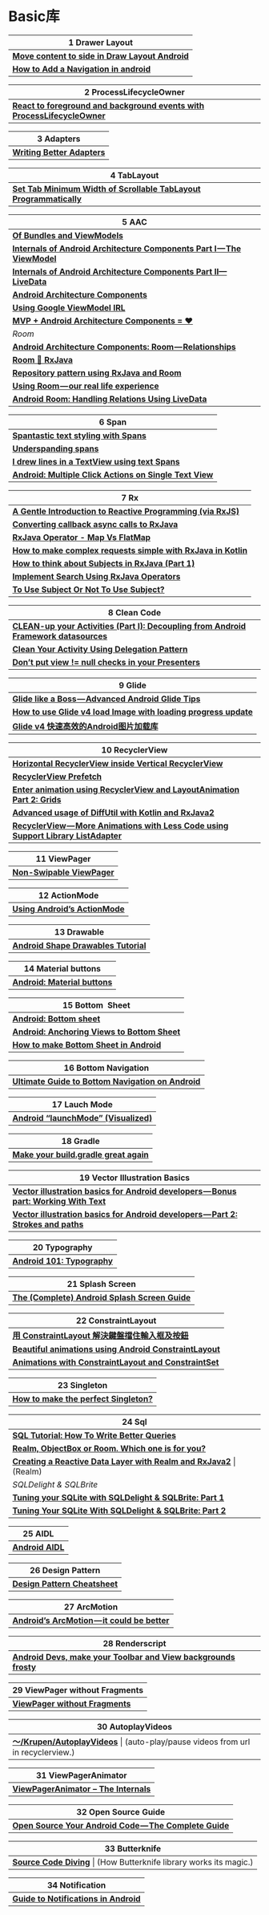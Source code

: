 # Basic库

| **1  Drawer Layout**                                         |
| ------------------------------------------------------------ |
| [**Move content to side in Draw Layout Android**](http://thetechnocafe.com/slide-content-to-side-in-drawer-layout-android/) |
| [**How to Add a Navigation in android**](http://blog.teamtreehouse.com/add-navigation-drawer-android) |

| 2   **ProcessLifecycleOwner**                                |
| ------------------------------------------------------------ |
| [**React to foreground and background events with ProcessLifecycleOwner**](https://proandroiddev.com/react-to-app-foreground-and-background-events-with-processlifecycleowner-96278e5816fa) |

| 3  **Adapters**                                              |
| ------------------------------------------------------------ |
| [**Writing Better Adapters**](https://proandroiddev.com/writing-better-adapters-1b09758407d2) |

| 4  **TabLayout**                                             |
| ------------------------------------------------------------ |
| [**Set Tab Minimum Width of Scrollable TabLayout Programmatically**](https://medium.com/@elsenovraditya/set-tab-minimum-width-of-scrollable-tablayout-programmatically-8146d6101efe) |

| 5  **AAC**                                                   |
| ------------------------------------------------------------ |
| [**Of Bundles and ViewModels**](https://proandroiddev.com/customizing-the-new-viewmodel-cf28b8a7c5fc) |
| [**Internals of Android Architecture Components Part I — The ViewModel**](https://medium.com/the-lair/internals-of-android-architecture-components-part-i-the-viewmodel-d893e362a0d9) |
| [**Internals of Android Architecture Components Part II— LiveData**](https://medium.com/the-lair/internals-of-android-architecture-components-part-ii-livedata-a26a4d11795) |
| [**Android Architecture Components**](https://proandroiddev.com/android-architecture-components-cb1ea88d3835) |
| [**Using Google ViewModel IRL**](https://android.jlelse.eu/using-google-viewmodel-irl-b70632fa815b) |
| [**MVP + Android Architecture Components = ❤**](https://hackernoon.com/mvp-android-architecture-components-aef55e15bfe3) |
| *Room*                                                       |
| [**Android Architecture Components: Room — Relationships**](https://android.jlelse.eu/android-architecture-components-room-relationships-bf473510c14a) |
| [**Room 🔗 RxJava**](https://medium.com/google-developers/room-rxjava-acb0cd4f3757) |
| [**Repository pattern using RxJava and Room**](https://medium.com/@jaerencoathup/repository-pattern-using-rxjava-and-room-4ce79e4ffc5c) |
| [**Using Room — our real life experience**](https://medium.com/@markchristopherng/using-room-our-real-life-experience-b1e4875cb2f1) |
| [**Android Room: Handling Relations Using LiveData**](https://proandroiddev.com/android-room-handling-relations-using-livedata-2d892e40bd53) |

| 6  **Span**                                                  |
| ------------------------------------------------------------ |
| [**Spantastic text styling with Spans**](https://medium.com/google-developers/spantastic-text-styling-with-spans-17b0c16b4568?source=bookmarks---------26----------------) |
| [**Underspanding spans**](https://medium.com/google-developers/underspanding-spans-1b91008b97e4) |
| [**I drew lines in a TextView using text Spans**](https://medium.com/@efemoney/i-drew-lines-in-a-textview-using-text-spans-31bce948acaf) |
| [**Android: Multiple Click Actions on Single Text View**](https://medium.com/viithiisys/android-multiple-click-actions-on-single-textview-c5fec71b6e25) |

| 7  Rx                                                        |
| ------------------------------------------------------------ |
| [**A Gentle Introduction to Reactive Programming (via RxJS)**](https://tech.pic-collage.com/a-gentle-introduction-to-reactive-programming-via-rxjs-52d801228763) |
| [**Converting callback async calls to RxJava**](https://medium.com/yammer-engineering/converting-callback-async-calls-to-rxjava-ebc68bde5831) |
| [**RxJava Operator - Map Vs FlatMap**](https://medium.com/mindorks/rxjava-operator-map-vs-flatmap-427c09678784?source=bookmarks---------16----------------) |
| [**How to make complex requests simple with RxJava in Kotlin**](https://medium.com/mindorks/how-to-make-complex-requests-simple-with-rxjava-in-kotlin-ccec004c5d10) |
| [**How to think about Subjects in RxJava (Part 1)**](https://tech.instacart.com/how-to-think-about-subjects-in-rxjava-part-1-ca509b981020) |
| [**Implement Search Using RxJava Operators**](https://medium.com/mindorks/implement-search-using-rxjava-operators-c8882b64fe1d) |
| [**To Use Subject Or Not To Use Subject?**](http://davesexton.com/blog/post/To-Use-Subject-Or-Not-To-Use-Subject.aspx) |

| 8  **Clean Code**                                            |
| ------------------------------------------------------------ |
| [**CLEAN-up your Activities (Part I): Decoupling from Android Framework datasources**](https://proandroiddev.com/clean-up-your-activities-part-i-decoupling-from-android-framework-datasources-5c3b714c711a) |
| [**Clean Your Activity Using Delegation Pattern**](https://proandroiddev.com/clean-your-activity-using-delegation-pattern-fcaafd82336d?source=bookmarks---------255----------------) |
| [**Don’t put view != null checks in your Presenters**](https://android.jlelse.eu/dont-put-view-null-checks-in-your-presenters-4b6026c67423) |

| 9  **Glide**                                                 |
| ------------------------------------------------------------ |
| [**Glide like a Boss — Advanced Android Glide Tips**](https://medium.com/@elvischidera/glide-like-a-boss-advanced-android-glide-tips-d0288ea77de9) |
| [**How to use Glide v4 load Image with loading progress update**](https://medium.com/@mr.johnnyne/how-to-use-glide-v4-load-image-with-progress-update-eb02671dac18) |
| [**Glide v4 快速高效的Android图片加载库**](https://muyangmin.github.io/glide-docs-cn/) |

| 10  **RecyclerView**                                         |
| ------------------------------------------------------------ |
| [**Horizontal RecyclerView inside Vertical RecyclerView**](https://medium.com/@xingchao.song/horizontal-recyclerview-inside-vertical-recyclerview-ef42d4e41146) |
| [**RecyclerView Prefetch**](https://medium.com/google-developers/recyclerview-prefetch-c2f269075710) |
| [**Enter animation using RecyclerView and LayoutAnimation Part 2: Grids**](https://proandroiddev.com/enter-animation-using-recyclerview-and-layoutanimation-part-2-grids-688829b1d29b) |
| [**Advanced usage of DiffUtil with Kotlin and RxJava2**](https://proandroiddev.com/advanced-usage-of-diffutil-with-kotlin-and-rxjava2-2622e08b552b) |
| [**RecyclerView — More Animations with Less Code using Support Library ListAdapter**](https://medium.com/@trionkidnapper/recyclerview-more-animations-with-less-code-using-support-library-listadapter-62e65126acdb) |

| 11  **ViewPager**                                            |
| ------------------------------------------------------------ |
| [**Non-Swipable ViewPager**](https://medium.com/@jitendra_52591/non-swipable-viewpager-1283f7168f9d) |

| 12  **ActionMode**                                           |
| ------------------------------------------------------------ |
| [**Using Android’s ActionMode**](https://medium.com/over-engineering/using-androids-actionmode-e903181f2ee3) |

| 13  **Drawable**                                             |
| ------------------------------------------------------------ |
| [**Android Shape Drawables Tutorial**](https://android.jlelse.eu/android-shape-drawables-tutorial-17fbece6fef5) |

| 14  **Material buttons**                                     |
| ------------------------------------------------------------ |
| [**Android: Material buttons**](https://medium.com/android-bits/android-material-button-e7b92cb014e0) |

| 15  **Bottom  Sheet**                                        |
| ------------------------------------------------------------ |
| [**Android: Bottom sheet**](https://medium.com/android-bits/android-bottom-sheet-30284293f066) |
| [**Android: Anchoring Views to Bottom Sheet**](https://medium.com/android-bits/android-anchoring-views-to-bottom-sheet-9c9069caf7d4) |
| [**How to make Bottom Sheet in Android**](http://thetechnocafe.com/make-bottom-sheet-android/) |

| 16  **Bottom Navigation**                                    |
| ------------------------------------------------------------ |
| [**Ultimate Guide to Bottom Navigation on Android**](https://android.jlelse.eu/ultimate-guide-to-bottom-navigation-on-android-75e4efb8105f) |

| 17  **Lauch Mode**                                           |
| ------------------------------------------------------------ |
| [**Android “launchMode” (Visualized)**](https://medium.com/@iammert/android-launchmode-visualized-8843fc833dbe) |

| 18  **Gradle**                                               |
| ------------------------------------------------------------ |
| [**Make your build.gradle great again**](https://proandroiddev.com/make-your-build-gradle-great-again-c84cc172a654) |

| 19  **Vector Illustration Basics**                           |
| ------------------------------------------------------------ |
| **[Vector illustration basics for Android developers — Bonus part: Working With Text](https://hackernoon.com/vector-illustration-basics-for-android-developers-bonus-part-working-with-text-e2bff3cecbed)** |
| [**Vector illustration basics for Android developers — Part 2: Strokes and paths**](https://hackernoon.com/vector-illustration-basics-for-android-developers-part-2-strokes-and-paths-b44118368ffa?source=bookmarks---------58----------------) |

| 20  **Typography**                                           |
| ------------------------------------------------------------ |
| [**Android 101: Typography**](https://proandroiddev.com/android-and-typography-101-5f06722dd611) |

| 21  **Splash Screen**                                        |
| ------------------------------------------------------------ |
| [**The (Complete) Android Splash Screen Guide**](https://android.jlelse.eu/the-complete-android-splash-screen-guide-c7db82bce565) |

| 22  **ConstraintLayout**                                     |
| ------------------------------------------------------------ |
| [**用 ConstraintLayout 解決鍵盤擋住輸入框及按鈕**](https://medium.com/joe-tsai/用-constraintlayout-解決鍵盤擋住輸入框及按鈕-642fe2a9b855?source=bookmarks---------34----------------) |
| [**Beautiful animations using Android ConstraintLayout**](https://robinhood.engineering/beautiful-animations-using-android-constraintlayout-eee5b72ecae3?source=bookmarks---------45----------------&gi=3c2a85bf9910) |
| [**Animations with ConstraintLayout and ConstraintSet**](https://hellsoft.se/animations-with-constraintlayout-and-constraintset-b4634d38981f?source=bookmarks---------17----------------&gi=75131dcc7a69) |

| 23  **Singleton**                                            |
| ------------------------------------------------------------ |
| [**How to make the perfect Singleton?**](https://medium.com/exploring-code/how-to-make-the-perfect-singleton-de6b951dfdb0) |

| 24 Sql                                                       |
| ------------------------------------------------------------ |
| [**SQL Tutorial: How To Write Better Queries**](https://medium.com/m/global-identity?redirectUrl=https%3A%2F%2Ftowardsdatascience.com%2Fsql-tutorial-how-to-write-better-queries-108ae91d5f4e%3Fsource%3Dbookmarks---------30----------------) |
| [**Realm, ObjectBox or Room. Which one is for you?**](https://notes.devlabs.bg/realm-objectbox-or-room-which-one-is-for-you-3a552234fd6e) |
| [**Creating a Reactive Data Layer with Realm and RxJava2**](https://academy.realm.io/posts/creating-a-reactive-data-layer-with-realm-and-rxjava2/) \| (Realm) |
| *SQLDelight & SQLBrite*                                      |
| [**Tuning your SQLite with SQLDelight & SQLBrite: Part 1**](https://medium.com/lalafo-engineering/tuning-your-sqlite-with-sqldelight-sqlbrite-part-1-9568543fe9af) |
| [**Tuning Your SQLite With SQLDelight & SQLBrite: Part 2**](https://medium.com/lalafo-engineering/tuning-your-sqlite-with-sqldelight-sqlbrite-part-2-11e59c5a3442) |

| 25  **AIDL**                                                 |
| ------------------------------------------------------------ |
| [**Android AIDL**](https://android.jlelse.eu/android-aidl-937daf89e685) |

| 26  **Design Pattern**                                       |
| ------------------------------------------------------------ |
| [**Design Pattern Cheatsheet**](https://medium.com/@rounsk_60271/design-pattern-cheatsheet-7389072558f2) |

| 27  **ArcMotion**                                            |
| ------------------------------------------------------------ |
| [**Android’s ArcMotion — it could be better**](https://medium.com/@neild001/androids-arcmotion-it-could-be-better-66e75c5f61f0) |

| 28  **Renderscript**                                         |
| ------------------------------------------------------------ |
| [**Android Devs, make your Toolbar and View backgrounds frosty**](https://android.jlelse.eu/the-blurry-frosted-background-is-a-common-pattern-on-ios-where-they-have-simply-controls-to-cbd0c5843e5f) |

| 29  **ViewPager without Fragments**                          |
| ------------------------------------------------------------ |
| **[ViewPager without Fragments](http://www.ottodroid.net/?p=523)** |

| 30  **AutoplayVideos**                                       |
| ------------------------------------------------------------ |
| [**～/Krupen/AutoplayVideos**](https://github.com/Krupen/AutoplayVideos) \| (auto-play/pause videos from url in recyclerview.) |

| 31  **ViewPagerAnimator**                                    |
| ------------------------------------------------------------ |
| [**ViewPagerAnimator – The Internals**](https://blog.stylingandroid.com/viewpageranimator-the-internals/) |

| 32  **Open Source Guide**                                    |
| ------------------------------------------------------------ |
| [**Open Source Your Android Code — The Complete Guide**](https://android.jlelse.eu/open-source-your-android-code-a-complete-guide-bf0032e50f0e) |

| 33  **Butterknife**                                          |
| ------------------------------------------------------------ |
| [**Source Code Diving**](http://shikherverma.com/blog/Source-Code-Diving) \| (How Butterknife library works its magic.) |

| 34   **Notification**                                        |
| ------------------------------------------------------------ |
| [**Guide to Notifications in Android**](http://thetechnocafe.com/guide-to-notifications-in-android/) |

